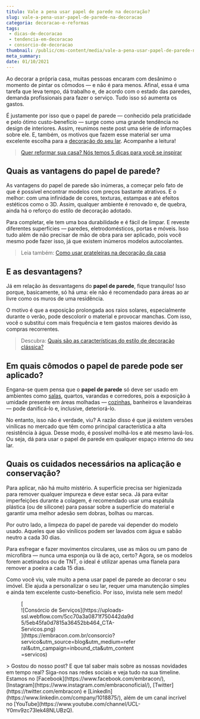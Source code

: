```yaml
---
titulo: Vale a pena usar papel de parede na decoração?
slug: vale-a-pena-usar-papel-de-parede-na-decoracao
categoria: decoracao-e-reformas
tags:
 - dicas-de-decoracao
 - tendencia-em-decoracao
 - consorcio-de-decoracao
thumbnail: /public/cms-content/media/vale-a-pena-usar-papel-de-parede-na-decoracao.jpg
meta_summary: 
date: 01/10/2021
---
```

Ao decorar a própria casa, muitas pessoas encaram com desânimo o momento de pintar os cômodos — e não é para menos. Afinal, essa é uma tarefa que leva tempo, dá trabalho e, de acordo com o estado das paredes, demanda profissionais para fazer o serviço. Tudo isso só aumenta os gastos.

É justamente por isso que o papel de parede — conhecido pela praticidade e pelo ótimo custo-benefício — surge como uma grande tendência no design de interiores. Assim, reunimos neste post uma série de informações sobre ele. E, também, os motivos que fazem esse material ser uma excelente escolha para a [decoração do seu lar](https://www.embracon.com.br/blog/5-dicas-de-decoracao-de-sala-para-voce-fazer-hoje). Acompanhe a leitura!

> [Quer reformar sua casa? Nós temos 5 dicas para você se inspirar](https://www.embracon.com.br/blog/quer-reformar-sua-casa-nos-temos-5-dicas-para-voce-se-inspirar)

Quais as vantagens do papel de parede?
--------------------------------------

As vantagens do papel de parede são inúmeras, a começar pelo fato de que é possível encontrar modelos com preços bastante atrativos. E o melhor: com uma infinidade de cores, texturas, estampas e até efeitos estéticos como o 3D. Assim, qualquer ambiente é renovado e, de quebra, ainda há o reforço do estilo de decoração adotado.

Para completar, ele tem uma boa durabilidade e é fácil de limpar. E reveste diferentes superfícies — paredes, eletrodomésticos, portas e móveis. Isso tudo além de não precisar de mão de obra para ser aplicado, pois você mesmo pode fazer isso, já que existem inúmeros modelos autocolantes.

> Leia também: [Como usar prateleiras na decoração da casa](https://www.embracon.com.br/blog/como-usar-prateleiras-na-decoracao-da-casa)

E as desvantagens?
------------------

Já em relação às desvantagens do **papel de parede**, fique tranquilo! Isso porque, basicamente, só há uma: ele não é recomendado para áreas ao ar livre como os muros de uma residência.

O motivo é que a exposição prolongada aos raios solares, especialmente durante o verão, pode descolorir o material e provocar manchas. Com isso, você o substitui com mais frequência e tem gastos maiores devido às compras recorrentes.

> Descubra: [Quais são as características do estilo de decoração clássica?](https://www.embracon.com.br/blog/quais-sao-as-caracteristicas-do-estilo-de-decoracao-classica)

Em quais cômodos o papel de parede pode ser aplicado?
-----------------------------------------------------

Engana-se quem pensa que o **papel de parede** só deve ser usado em ambientes como [salas](https://www.embracon.com.br/blog/5-dicas-de-decoracao-de-sala-para-voce-fazer-hoje), quartos, varandas e corredores, pois a exposição à umidade presente em áreas molhadas — [cozinhas](https://www.embracon.com.br/blog/vai-reformar-a-cozinha-confira-as-tendencias), banheiros e lavandeiras — pode danificá-lo e, inclusive, deteriorá-lo.

No entanto, isso não é verdade, viu? A razão disso é que já existem versões vinílicas no mercado que têm como principal característica a alta resistência à água. Desse modo, é possível molhá-los e até mesmo lavá-los. Ou seja, dá para usar o papel de parede em qualquer espaço interno do seu lar.

Quais os cuidados necessários na aplicação e conservação?
---------------------------------------------------------

Para aplicar, não há muito mistério. A superfície precisa ser higienizada para remover qualquer impureza e deve estar seca. Já para evitar imperfeições durante a colagem, é recomendado usar uma espátula plástica (ou de silicone) para passar sobre a superfície do material e garantir uma melhor adesão sem dobras, bolhas ou marcas.

Por outro lado, a limpeza do papel de parede vai depender do modelo usado. Aqueles que são vinílicos podem ser lavados com água e sabão neutro a cada 30 dias.

Para esfregar e fazer movimentos circulares, use as mãos ou um pano de microfibra — nunca uma esponja ou lã de aço, certo? Agora, se os modelos forem acetinados ou de TNT, o ideal é utilizar apenas uma flanela para remover a poeira a cada 15 dias.

Como você viu, vale muito a pena usar papel de parede ao decorar o seu imóvel. Ele ajuda a personalizar o seu lar, requer uma manutenção simples e ainda tem excelente custo-benefício. Por isso, invista nele sem medo!

<figure class="w-richtext-figure-type-image w-richtext-align-center" style="max-width:310px">[<div>![Consórcio de Serviços](https://uploads-ssl.webflow.com/5cc70a3a0871f750442da9d5/5eb45fa0d7815a36452bb464_CTA-Servicos.png)</div>](https://embracon.com.br/consorcio?servico&utm_source=blog&utm_medium=referral&utm_campaign=inbound_cta&utm_content=servicos)</figure>> Gostou do nosso post? E que tal saber mais sobre as nossas novidades em tempo real? Siga-nos nas redes sociais e veja tudo na sua timeline. Estamos no [Facebook](https://www.facebook.com/embracon/), [Instagram](https://www.instagram.com/embraconoficial/), [Twitter](https://twitter.com/embracon) e [LinkedIn](https://www.linkedin.com/company/1018875/), além de um canal incrível no [YouTube](https://www.youtube.com/channel/UCL-Y0mv9zc73Iek48NLUBzQ).
